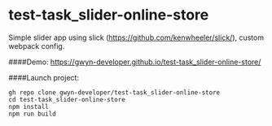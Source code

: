 # test-task_slider-online-store

Simple slider app using slick (https://github.com/kenwheeler/slick/), custom webpack config.

####Demo:
https://gwyn-developer.github.io/test-task_slider-online-store/

####Launch project:
```
gh repo clone gwyn-developer/test-task_slider-online-store
cd test-task_slider-online-store
npm install
npm run build
```
